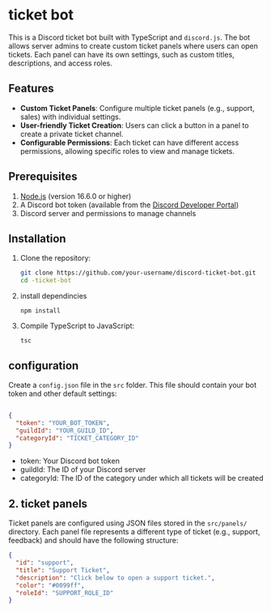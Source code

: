 # ticket bot 


This is a Discord ticket bot built with TypeScript and `discord.js`. The bot allows server admins to create custom ticket panels where users can open tickets. Each panel can have its own settings, such as custom titles, descriptions, and access roles.

## Features

- **Custom Ticket Panels**: Configure multiple ticket panels (e.g., support, sales) with individual settings.
- **User-friendly Ticket Creation**: Users can click a button in a panel to create a private ticket channel.
- **Configurable Permissions**: Each ticket can have different access permissions, allowing specific roles to view and manage tickets.

## Prerequisites

1. [Node.js](https://nodejs.org/) (version 16.6.0 or higher)
2. A Discord bot token (available from the [Discord Developer Portal](https://discord.com/developers/applications))
3. Discord server and permissions to manage channels

## Installation

1. Clone the repository:

   ```bash
   git clone https://github.com/your-username/discord-ticket-bot.git
   cd -ticket-bot

2. install dependincies 

   ```npm install```

2. Compile TypeScript to JavaScript:

     ```tsc```

## configuration 

Create a `config.json` file in the `src` folder. This file should contain your bot token and other default settings:

``` json 

{
  "token": "YOUR_BOT_TOKEN",
  "guildId": "YOUR_GUILD_ID",
  "categoryId": "TICKET_CATEGORY_ID"
}

```

* token: Your Discord bot token
* guildId: The ID of your Discord server
* categoryId: The ID of the category under which all tickets will be created

## 2. ticket panels 

Ticket panels are configured using JSON files stored in the `src/panels/` directory. Each panel file represents a different type of ticket (e.g., support, feedback) and should have the following structure:

``` json 
{
  "id": "support",
  "title": "Support Ticket",
  "description": "Click below to open a support ticket.",
  "color": "#0099ff",
  "roleId": "SUPPORT_ROLE_ID"
}

```


